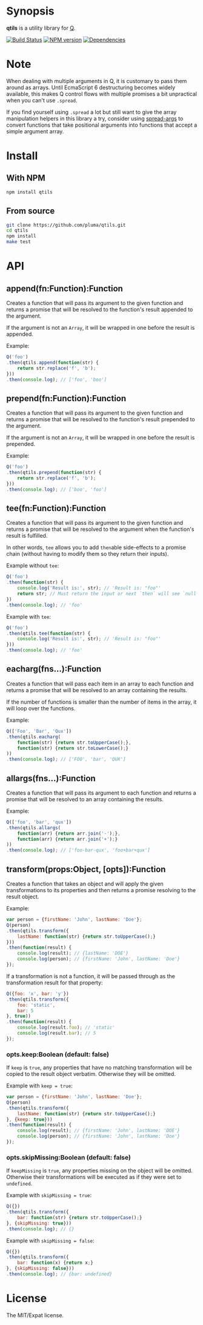 # Synopsis

**qtils** is a utility library for [Q](https://github.com/kriskowal/q).

[![Build Status](https://travis-ci.org/pluma/qtils.png?branch=master)](https://travis-ci.org/pluma/qtils) [![NPM version](https://badge.fury.io/js/qtils.png)](http://badge.fury.io/js/qtils) [![Dependencies](https://david-dm.org/pluma/qtils.png)](https://david-dm.org/pluma/qtils)

# Note

When dealing with multiple arguments in Q, it is customary to pass them around as arrays. Until EcmaScript 6 destructuring becomes widely available, this makes Q control flows with multiple promises a bit unpractical when you can't use `.spread`.

If you find yourself using `.spread` a lot but still want to give the array manipulation helpers in this library a try, consider using [spread-args](https://github.com/pluma/spread-args) to convert functions that take positional arguments into functions that accept a simple argument array.

# Install

## With NPM

```sh
npm install qtils
```

## From source

```sh
git clone https://github.com/pluma/qtils.git
cd qtils
npm install
make test
```

# API

## append(fn:Function):Function

Creates a function that will pass its argument to the given function and returns a promise that will be resolved to the function's result appended to the argument.

If the argument is not an `Array`, it will be wrapped in one before the result is appended.

Example:

```javascript
Q('foo')
.then(qtils.append(function(str) {
    return str.replace('f', 'b');
}))
.then(console.log); // ['foo', 'boo']
```

## prepend(fn:Function):Function

Creates a function that will pass its argument to the given function and returns a promise that will be resolved to the function's result prepended to the argument.

If the argument is not an `Array`, it will be wrapped in one before the result is prepended.

Example:

```javascript
Q('foo')
.then(qtils.prepend(function(str) {
    return str.replace('f', 'b');
}))
.then(console.log); // ['boo', 'foo']
```

## tee(fn:Function):Function

Creates a function that will pass its argument to the given function and returns a promise that will be resolved to the argument when the function's result is fulfilled.

In other words, `tee` allows you to add `then`able side-effects to a promise chain (without having to modify them so they return their inputs).

Example without `tee`:

```javascript
Q('foo')
.then(function(str) {
    console.log('Result is:', str); // 'Result is: "foo"'
    return str; // Must return the input or next `then` will see `null`
})
.then(console.log); // 'foo'
```

Example with `tee`:

```javascript
Q('foo')
.then(qtils.tee(function(str) {
    console.log('Result is:', str); // 'Result is: "foo"'
}))
.then(console.log); // 'foo'
```

## eacharg(fns...):Function

Creates a function that will pass each item in an array to each function and returns a promise that will be resolved to an array containing the results.

If the number of functions is smaller than the number of items in the array, it will loop over the functions.

Example:

```javascript
Q(['Foo', 'Bar', 'Qux'])
.then(qtils.eacharg(
    function(str) {return str.toUpperCase();},
    function(str) {return str.toLowerCase();}
))
.then(console.log); // ['FOO', 'bar', 'QUX']
```

## allargs(fns...):Function

Creates a function that will pass its argument to each function and returns a promise that will be resolved to an array containing the results.

Example:

```javascript
Q(['foo', 'bar', 'qux'])
.then(qtils.allargs(
    function(arr) {return arr.join('-');},
    function(arr) {return arr.join('+');}
))
.then(console.log); // ['foo-bar-qux', 'foo+bar+qux']
```

## transform(props:Object, [opts]):Function

Creates a function that takes an object and will apply the given transformations to its properties and then returns a promise resolving to the result object.

Example:

```javascript
var person = {firstName: 'John', lastName: 'Doe'};
Q(person)
.then(qtils.transform({
    lastName: function(str) {return str.toUpperCase();}
}))
.then(function(result) {
    console.log(result); // {lastName: 'DOE'}
    console.log(person); // {firstName: 'John', lastName: 'Doe'}
});
```

If a transformation is not a function, it will be passed through as the transformation result for that property:

```javascript
Q({foo: 'x', bar: 'y'})
.then(qtils.transform({
    foo: 'static',
    bar: 5
}, true))
.then(function(result) {
    console.log(result.foo); // 'static'
    console.log(result.bar); // 5
});
```

### opts.keep:Boolean (default: false)

If `keep` is `true`, any properties that have no matching transformation will be copied to the result object verbatim. Otherwise they will be omitted.

Example with `keep = true`:

```javascript
var person = {firstName: 'John', lastName: 'Doe'};
Q(person)
.then(qtils.transform({
    lastName: function(str) {return str.toUpperCase();}
}, {keep: true}))
.then(function(result) {
    console.log(result); // {firstName: 'John', lastName: 'DOE'}
    console.log(person); // {firstName: 'John', lastName: 'Doe'}
});
```

### opts.skipMissing:Boolean (default: false)

If `keepMissing` is `true`, any properties missing on the object will be omitted. Otherwise their transformations will be executed as if they were set to `undefined`.

Example with `skipMissing = true`:

```javascript
Q({})
.then(qtils.transform({
    bar: function(str) {return str.toUpperCase();}
}, {skipMissing: true}))
.then(console.log); // {}
```

Example with `skipMissing = false`:

```javascript
Q({})
.then(qtils.transform({
    bar: function(x) {return x;}
}, {skipMissing: false}))
.then(console.log); // {bar: undefined}
```

# License

The MIT/Expat license.